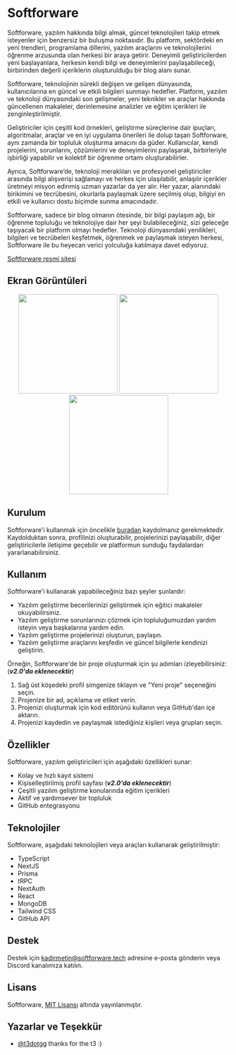 # Softforware

Softforware, yazılım hakkında bilgi almak, güncel teknolojileri takip etmek isteyenler için benzersiz bir buluşma noktasıdır. Bu platform, sektördeki en yeni trendleri, programlama dillerini, yazılım araçlarını ve teknolojilerini öğrenme arzusunda olan herkesi bir araya getirir. Deneyimli geliştiricilerden yeni başlayanlara, herkesin kendi bilgi ve deneyimlerini paylaşabileceği, birbirinden değerli içeriklerin oluşturulduğu bir blog alanı sunar.

Softforware, teknolojinin sürekli değişen ve gelişen dünyasında, kullanıcılarına en güncel ve etkili bilgileri sunmayı hedefler. Platform, yazılım ve teknoloji dünyasındaki son gelişmeler, yeni teknikler ve araçlar hakkında güncellenen makaleler, derinlemesine analizler ve eğitim içerikleri ile zenginleştirilmiştir.

Geliştiriciler için çeşitli kod örnekleri, geliştirme süreçlerine dair ipuçları, algoritmalar, araçlar ve en iyi uygulama önerileri ile dolup taşan Softforware, aynı zamanda bir topluluk oluşturma amacını da güder. Kullanıcılar, kendi projelerini, sorunlarını, çözümlerini ve deneyimlerini paylaşarak, birbirleriyle işbirliği yapabilir ve kolektif bir öğrenme ortamı oluşturabilirler.

Ayrıca, Softforware’de, teknoloji meraklıları ve profesyonel geliştiriciler arasında bilgi alışverişi sağlamayı ve herkes için ulaşılabilir, anlaşılır içerikler üretmeyi misyon edinmiş uzman yazarlar da yer alır. Her yazar, alanındaki birikimini ve tecrübesini, okurlarla paylaşmak üzere seçilmiş olup, bilgiyi en etkili ve kullanıcı dostu biçimde sunma amacındadır.

Softforware, sadece bir blog olmanın ötesinde, bir bilgi paylaşım ağı, bir öğrenme topluluğu ve teknolojiye dair her şeyi bulabileceğiniz, sizi geleceğe taşıyacak bir platform olmayı hedefler. Teknoloji dünyasındaki yenilikleri, bilgileri ve tecrübeleri keşfetmek, öğrenmek ve paylaşmak isteyen herkesi, Softforware ile bu heyecan verici yolculuğa katılmaya davet ediyoruz.

[Softforware resmi sitesi](https://www.softforware.tech/)

## Ekran Görüntüleri

<p float="left" align="center">
  <img src="https://github.com/kadirmetin/softforware/assets/82063998/c4310cfe-1b51-4330-9259-1f25c4face74" width="225" />
  <img src="https://github.com/kadirmetin/softforware/assets/82063998/c2c4335a-05f3-44fc-861c-243243ecaf1f" width="225" />
  <img src="https://github.com/kadirmetin/softforware/assets/82063998/49cca8d9-a588-49e6-822f-4cc0f3d65217" width="225" />
</p>

## Kurulum

Softforware'i kullanmak için öncelikle [buradan](https://www.softforware.tech/) kaydolmanız gerekmektedir. Kaydolduktan sonra, profilinizi oluşturabilir, projelerinizi paylaşabilir, diğer geliştiricilerle iletişime geçebilir ve platformun sunduğu faydalardan yararlanabilirsiniz.

## Kullanım

Softforware'i kullanarak yapabileceğiniz bazı şeyler şunlardır:

- Yazılım geliştirme becerilerinizi geliştirmek için eğitici makaleler okuyabilirsiniz.
- Yazılım geliştirme sorunlarınızı çözmek için topluluğumuzdan yardım isteyin veya başkalarına yardım edin.
- Yazılım geliştirme projelerinizi oluşturun, paylaşın.
- Yazılım geliştirme araçlarını keşfedin ve güncel bilgilerle kendinizi geliştirin.

Örneğin, Softforware'de bir proje oluşturmak için şu adımları izleyebilirsiniz: (***v2.0'da eklenecektir***)

1. Sağ üst köşedeki profil simgenize tıklayın ve "Yeni proje" seçeneğini seçin.
2. Projenize bir ad, açıklama ve etiket verin.
3. Projenizi oluşturmak için kod editörünü kullanın veya GitHub'dan içe aktarın.
4. Projenizi kaydedin ve paylaşmak istediğiniz kişileri veya grupları seçin.

## Özellikler

Softforware, yazılım geliştiricileri için aşağıdaki özellikleri sunar:

- Kolay ve hızlı kayıt sistemi
- Kişiselleştirilmiş profil sayfası (***v2.0'da eklenecektir***)
- Çeşitli yazılım geliştirme konularında eğitim içerikleri
- Aktif ve yardımsever bir topluluk
- GitHub entegrasyonu

## Teknolojiler

Softforware, aşağıdaki teknolojileri veya araçları kullanarak geliştirilmiştir:

- TypeScript
- NextJS
- Prisma
- tRPC
- NextAuth
- React
- MongoDB
- Tailwind CSS
- GitHub API

## Destek

Destek için kadirmetin@softforware.tech adresine e-posta gönderin veya Discord kanalımıza katılın.

## Lisans

Softforware, [MIT Lisansı](LICENSE) altında yayınlanmıştır.

## Yazarlar ve Teşekkür

- [@t3dotgg](https://github.com/t3dotgg) thanks for the t3 :)
